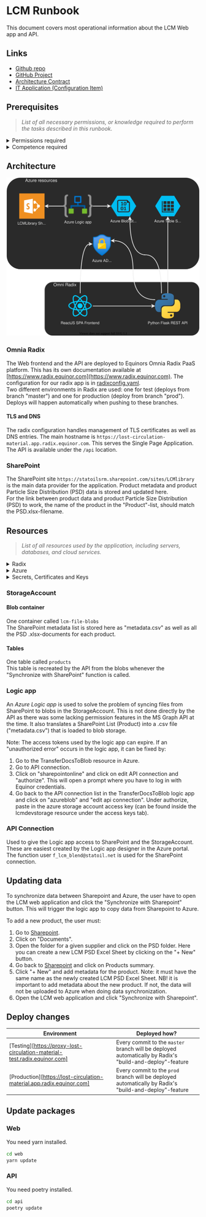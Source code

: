 # LCM Runbook

This document covers most operational information about the LCM Web app and API.

## Links

- [Github repo](https://github.com/equinor/lcm)
- [GitHub Project](https://github.com/orgs/equinor/projects/641)
- [Architecture Contract](https://github.com/equinor/architecturecontract/blob/master/contracts/LCMLibrary.md)
- [IT Application (Configuration Item)](https://equinor.service-now.com/selfservice?id=form&table=cmdb_ci_business_app&sys_id=156e5bbd93da29d0eaf1f4527cba10e4)

## Prerequisites

> _List of all necessary permissions, or knowledge required to perform the tasks described in this runbook._

<details>
  <summary>Permissions required</summary>

* **For Managing User Access**
  * Added as owner to the [Enterprise registration](https://portal.azure.com/#view/Microsoft_AAD_IAM/ManagedAppMenuBlade/~/Overview/objectId/e8f33fc2-ed9d-42ba-a8e1-44951d111671/appId/1dbc1e96-268d-41ad-894a-92a9fb85f954).
* **For Managing Radix**
  * To access the Radix console
    * Apply for the `Radix Platform Users` and `Radix Playground Users` through https://accessit.equinor.com
    * Added to the [Team Hermes Radix Admin](https://portal.azure.com/#view/Microsoft_AAD_IAM/GroupDetailsMenuBlade/~/Overview/groupId/13b319d8-ee25-4b6b-97db-74bad07d2057) group that controls who can administrate the Radix application.
* **For Managing App registration**
  * Added as owners to the Azure [App registration](https://portal.azure.com/#view/Microsoft_AAD_RegisteredApps/ApplicationMenuBlade/~/Overview/appId/1dbc1e96-268d-41ad-894a-92a9fb85f954/isMSAApp~/false)

</details>

<details>
  <summary>Competence required</summary>

* [Radix](https://www.radix.equinor.com)
* [GitHub Actions](https://docs.github.com/en/actions)
* [Azure](https://learn.microsoft.com/en-us/azure/)
* [npm](https://docs.npmjs.com/)
* [Docker](https://docs.docker.com/)
* [React](https://react.dev/)
* [Oauth2](https://oauth.net/2/)
* [Python](https://www.python.org/)
* [Pre-commit](https://pre-commit.com/)
* [Git](https://git-scm.com/)

</details>

## Architecture

![Diagram](doc/diagram.drawio.svg)

### Omnia Radix

The Web frontend and the API are deployed to Equinors Omnia Radix PaaS platform. This has its own documentation available at [https://www.radix.equinor.com](https://www.radix.equinor.com). The configuration for our radix app is in [radixconfig.yaml](./radixconfig.yaml).  
Two different environments in Radix are used: one for test (deploys from branch "master") and one for production (deploy from branch "prod"). Deploys will happen automatically when pushing to these branches.

#### TLS and DNS

The radix configuration handles management of TLS certificates as well as DNS entries. The main hostname is `https://lost-circulation-material.app.radix.equinor.com`. This serves the Single Page Application. The API is available under the `/api` location.

### SharePoint

The SharePoint site `https://statoilsrm.sharepoint.com/sites/LCMlibrary` is the main data provider for the application. Product metadata and product Particle Size Distribution (PSD) data is stored and updated here.  
For the link between product data and product Particle Size Distribution (PSD) to work, the name of the product in the "Product"-list, should match the PSD.xlsx-filename.

## Resources

> _List of all resources used by the application, including servers, databases, and cloud services._

<details>
  <summary>Radix</summary>

**Hosted applications**

| Name                                             | Description                          |
|--------------------------------------------------|--------------------------------------|
| [Radix Application](https://console.radix.equinor.com/applications/lost-circulation-material)   | The application registered in Radix. |

</details>

<details>
  <summary>Azure</summary>

**Subscriptions**

| Subscription                             | Description Group                                        |
|------------------------------------------|----------------------------------------------------------|
| [Azure subscription](https://portal.azure.com/#@StatoilSRM.onmicrosoft.com/resource/subscriptions/0a78ee8b-9e26-4088-9f6d-8de5fc5cd0ae/overview) | All Azure resources are located under this subscription. |

**App registrations**

| Name                                  | Description                                                       |
|---------------------------------------|-------------------------------------------------------------------|
| [App registration](https://portal.azure.com/#view/Microsoft_AAD_RegisteredApps/ApplicationMenuBlade/~/Overview/appId/1dbc1e96-268d-41ad-894a-92a9fb85f954/isMSAApp~/false) | The application object registered in Azure for this application.  |

To make sure that the app registration are compliant:
* Add additional owner (to the Enterprise Application)
* Go to the `Branding & Properties` section and update the `Service Management Reference` to contain the App ID of the configuration item.

_In order for the application to be able to authenticate users, you need an Application Registration in Azure AD that can sign in users and issue tokens._

</details>

<details>
  <summary>Secrets, Certificates and Keys</summary>

> _Overview of all secrets and certificates used in the application._

**Application secrets**


| Name | Description | Used by | Obtained how |
|-----|-------------|---------|-------|
| TABLE_KEY         | For the API to create and read Particle Distribution Curves stored in Azure Table Storage        | API                    | "Access keys" in the Storage Account pane in Azure                |

</details>

### StorageAccount

#### Blob container

One container called `lcm-file-blobs`  
The SharePoint metadata list is stored here as "metadata.csv" as well as all the PSD .xlsx-documents for each product.

#### Tables

One table called `products`  
This table is recreated by the API from the blobs whenever the "Synchronize with SharePoint" function is called.

### Logic app

An _Azure Logic app_ is used to solve the problem of syncing files from SharePoint to blobs in the StorageAccount. This is not done directly by the API as there was some lacking permission features in the MS Graph API at the time.
It also translates a SharePoint List (Product) into a .csv file ("metadata.csv") that is loaded to blob storage.

Note: The access tokens used by the logic app can expire. If an "unauthorized error" occurs in the logic app, it can be fixed by:
1) Go to the TransferDocsToBlob resource in Azure.
2) Go to API connection.
3) Click on "sharepointonline" and click on edit API connection and "authorize". This will open a prompt where you have to log in with Equinor credentials.
4) Go back to the API connection list in the TransferDocsToBlob logic app and click on "azureblob" and "edit api connection". Under authorize, paste in the azure storage account access key (can be found inside the lcmdevstorage resource under the access keys tab).

### API Connection

Used to give the Logic app access to SharePoint and the StorageAccount.  
These are easiest created by the Logic app designer in the Azure portal.  
The function user `f_lcm_blend@statoil.net` is used for the SharePoint connection.


## Updating data
To synchronize data between Sharepoint and Azure, the user have to open the LCM web application and click the "Synchronize with Sharepoint" button. This will trigger the logic app to copy data from Sharepoint to Azure.

To add a new product, the user must:
1) Go to [Sharepoint](https://statoilsrm.sharepoint.com/sites/LCMlibrary).
2) Click on "Documents".
3) Open the folder for a given supplier and click on the PSD folder. Here you can create a new LCM PSD Excel Sheet by clicking on the "+ New" button.
4) Go back to [Sharepoint](https://statoilsrm.sharepoint.com/sites/LCMlibrary) and click on Products summary.
5) Click "+ New" and add metadata for the product. Note: it must have the same name as the newly created LCM PSD Excel Sheet. NB! it is important to add metadata about the new product. If not, the data will not be uploaded to Azure when doing data synchronization.
6) Open the LCM web application and click "Synchronize with Sharepoint".

## Deploy changes

| Environment            | Deployed how?                                                                            |
|------------------------|------------------------------------------------------------------------------------------|
| [Testing][https://proxy-lost-circulation-material-test.radix.equinor.com]    | Every commit to the `master` branch will be deployed automatically by Radix's "build-and-deploy"-feature|
| [Production][https://lost-circulation-material.app.radix.equinor.com] | Every commit to the `prod` branch will be deployed automatically by Radix's "build-and-deploy"-feature|

## Update packages

### Web

You need yarn installed.

```sh
cd web
yarn update
```

### API

You need poetry installed.

```sh
cd api
poetry update
```
